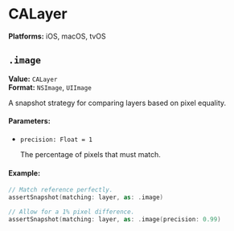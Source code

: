 # CALayer

**Platforms:** iOS, macOS, tvOS

## `.image`

**Value:** `CALayer`
<br>
**Format:** `NSImage`, `UIImage`

A snapshot strategy for comparing layers based on pixel equality.

#### Parameters:

  - `precision: Float = 1`

    The percentage of pixels that must match.

#### Example:

``` swift
// Match reference perfectly.
assertSnapshot(matching: layer, as: .image)

// Allow for a 1% pixel difference.
assertSnapshot(matching: layer, as: .image(precision: 0.99)
```
